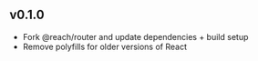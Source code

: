 ## v0.1.0

- Fork @reach/router and update dependencies + build setup
- Remove polyfills for older versions of React
